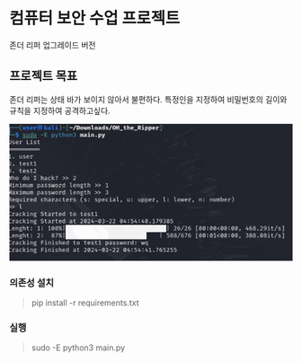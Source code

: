 # 컴퓨터 보안 수업 프로젝트
존더 리퍼 업그레이드 버전

## 프로젝트 목표
존더 리퍼는 상태 바가 보이지 않아서 불편하다.
특정인을 지정하여 비밀번호의 길이와 규칙을 지정하여 공격하고싶다.

![img.png](test%2Fimg.png)

### 의존성 설치
> pip install -r requirements.txt

### 실행
> sudo -E python3 main.py
